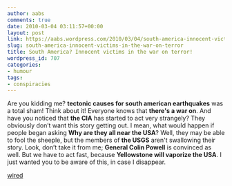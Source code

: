 ```yaml
---
author: aabs
comments: true
date: 2010-03-04 03:11:57+00:00
layout: post
link: https://aabs.wordpress.com/2010/03/04/south-america-innocent-victims-in-the-war-on-terror/
slug: south-america-innocent-victims-in-the-war-on-terror
title: South America? Innocent victims in the war on terror!
wordpress_id: 707
categories:
- humour
tags:
- conspiracies
---
```


Are you kidding me? **tectonic causes for south american earthquakes** was a total sham! Think about it! Everyone knows that **there's a war on**. And have you noticed that **the CIA** has started to act very strangely? They obviously don’t want this story getting out. I mean, what would happen if people began asking **Why are they all near the USA**? Well, they may be able to fool the sheeple, but the members of **the USGS** aren't swallowing their story. Look, don’t take it from me; **General Colin Powell** is convinced as well. But we have to act fast, because **Yellowstone will vaporize the USA**. I just wanted you to be aware of this, in case I disappear.

[wired](http://www.wired.com/magazine/2010/02/pl_print_conspiracy?utm_source=feedburner&utm_medium=feed&utm_campaign=Feed:+wired/index+(Wired:+Index+3+(Top+Stories+2))&utm_content=Google+Reader)
